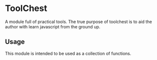 ToolChest
======

A module full of practical tools. The true purpose of toolchest is to aid
the author with learn javascript from the ground up.

Usage
-----

This module is intended to be used as a collection of functions.
